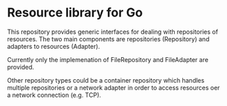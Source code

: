 # Resource library for Go

This repository provides generic interfaces for dealing with repositories of resources.
The two main components are repositories (Repository) and adapters to resources (Adapter).

Currently only the implemenation of FileRepository and FileAdapter are provided.

Other repository types could be a container repository which handles multiple repositories or a network adapter in order to access resources oer a network connection (e.g. TCP).

